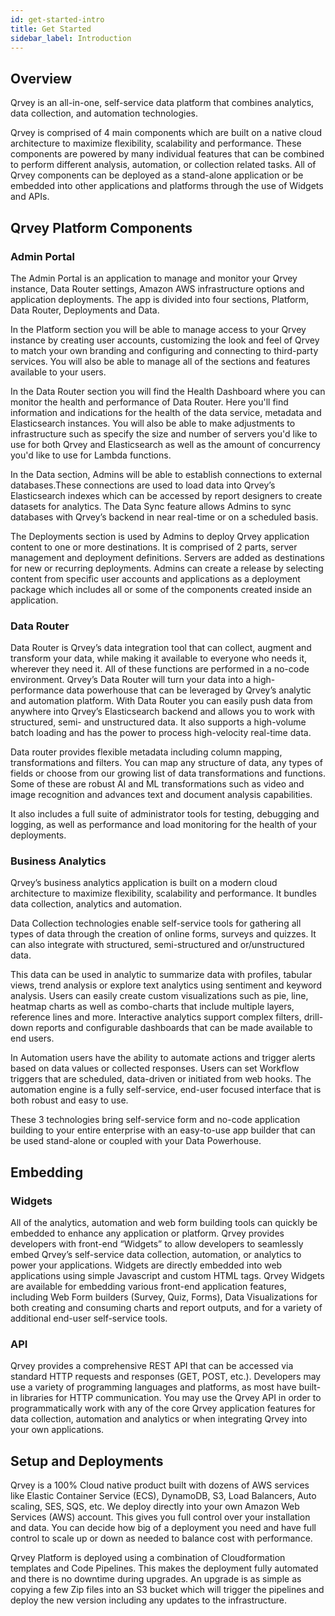 ```yaml
---
id: get-started-intro
title: Get Started
sidebar_label: Introduction
---
```


## Overview

Qrvey is an all-in-one, self-service data platform that combines analytics, data collection, and automation  technologies. 

Qrvey is comprised of 4 main components which are built on a native cloud architecture to maximize flexibility, scalability and performance. These components are powered by many individual features that can be combined to perform different analysis, automation, or collection related tasks. All of Qrvey components can be deployed as a stand-alone application or be embedded into other applications and platforms through the use of Widgets and APIs.

## Qrvey Platform Components

### Admin Portal

The Admin Portal is an application to manage and monitor your Qrvey instance, Data Router settings, Amazon AWS infrastructure options and application deployments. The app is divided into four sections, Platform, Data Router, Deployments and Data. 

In the Platform section you will be able to manage access to your Qrvey instance by creating user accounts, customizing the look and feel of Qrvey to match your own branding and configuring and connecting to third-party services. You will also be able to manage all of the sections and features available to your users.

In the Data Router section you will find the Health Dashboard where you can monitor the health and performance of Data Router. Here you'll find information and indications for the health of the data service, metadata and Elasticsearch instances. You will also be able to make adjustments to infrastructure such as specify the size and number of servers you'd like to use for both Qrvey and Elasticsearch as well as the amount of concurrency you'd like to use for Lambda functions. 

In the Data section, Admins will be able to establish connections to external databases.These connections are used to load data into Qrvey’s Elasticsearch indexes which can be accessed by report designers to create datasets for analytics. The Data Sync feature allows Admins to sync databases with Qrvey’s backend in near real-time or on a scheduled basis.

The Deployments section is used by Admins to deploy Qrvey application content to one or more destinations. It is comprised of 2 parts, server management and deployment definitions. Servers are added as destinations for new or recurring deployments. Admins can create a release by selecting content from specific user accounts and applications as a deployment package which includes all or some of the components created inside an application.  

### Data Router

Data Router is Qrvey’s data integration tool that can collect, augment and transform your data, while making it available to everyone who needs it, wherever they need it. All of these functions are performed in a no-code environment. Qrvey’s Data Router will turn your data into a high-performance data powerhouse that can be leveraged by Qrvey’s analytic and automation platform. With Data Router you can easily push data from anywhere into Qrvey’s Elasticsearch backend and allows you to work with structured, semi- and unstructured data. It also supports a high-volume batch loading and has the power to process high-velocity real-time data. 

Data router provides flexible metadata including column mapping, transformations and filters. You can map any structure of data, any types of fields or choose from our growing list of data transformations and functions. Some of these are robust AI and ML transformations such as video and image recognition and advances text and document analysis capabilities. 

It also includes a full suite of administrator tools for testing, debugging and logging, as well as performance and load monitoring for the health of your deployments.

### Business Analytics

Qrvey’s business analytics application is built on a modern cloud architecture to maximize flexibility, scalability and performance. It bundles data collection, analytics and automation. 

Data Collection technologies enable self-service tools for gathering all types of data through the creation of online forms, surveys and quizzes. It can also integrate with structured, semi-structured and or/unstructured data. 

This data can be used in analytic to summarize data with profiles, tabular views, trend analysis or explore text analytics using sentiment and keyword analysis. Users can easily create custom visualizations such as pie, line, heatmap charts as well as combo-charts that include multiple layers, reference lines and more. Interactive analytics support complex filters, drill-down reports and configurable dashboards that can be made available to end users. 

In Automation users have the ability to automate actions and trigger alerts based on data values or collected responses. Users can set Workflow triggers that are scheduled, data-driven or initiated from web hooks. The automation engine is a fully self-service, end-user focused interface that is both robust and easy to use.

These 3 technologies bring self-service form and no-code application building to your entire enterprise with an easy-to-use app builder that can be used stand-alone or coupled with your Data Powerhouse.

## Embedding

### Widgets

All of the analytics, automation and web form building tools can quickly be embedded to enhance any application or platform. Qrvey provides developers with front-end “Widgets” to allow developers to seamlessly embed Qrvey’s self-service data collection, automation, or analytics to power your applications. Widgets are directly embedded into web applications using simple Javascript and custom HTML tags. Qrvey Widgets are available for embedding various front-end application features, including Web Form builders (Survey, Quiz, Forms), Data Visualizations for both creating and consuming charts and report outputs, and for a variety of additional end-user self-service tools.

### API

Qrvey provides a comprehensive REST API that can be accessed via standard HTTP requests and responses (GET, POST, etc.). Developers may use a variety of programming languages and platforms, as most have built-in libraries for HTTP communication. You may use the Qrvey API in order to programmatically work with any of the core Qrvey application features for data collection, automation and analytics or when integrating Qrvey into your own applications.

## Setup and Deployments

Qrvey is a 100% Cloud native product built with dozens of AWS services like Elastic Container Service (ECS), DynamoDB, S3, Load Balancers, Auto scaling, SES, SQS, etc. We deploy directly into your own Amazon Web Services (AWS) account. This gives you full control over your installation and data. You can decide how big of a deployment you need and have full control to scale up or down as needed to balance cost with performance. 

Qrvey Platform is deployed using a combination of Cloudformation templates and Code Pipelines. This makes the deployment fully automated and there is no downtime during upgrades. An upgrade is as simple as copying a few Zip files into an S3 bucket which will trigger the pipelines and deploy the new version including any updates to the infrastructure.